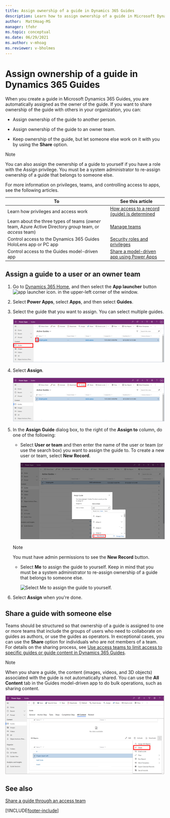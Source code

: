 ```yaml
---
title: Assign ownership of a guide in Dynamics 365 Guides
description: Learn how to assign ownership of a guide in Microsoft Dynamics 365 Guides.
author:  MattHoag-MS
manager: tfehr
ms.topic: conceptual
ms.date: 06/29/2021
ms.author: v-mhoag
ms.reviewer: v-bholmes
---
```

<!-- This article is a copy of the article below with the term "record" updated to "guide".   A better solution will have to be found to "customize" core power apps support documents to address the specific D365 Guides user experience.  
https://docs.microsoft.com/powerapps/user/assign-or-share-records -->

# Assign ownership of a guide in Dynamics 365 Guides

When you create a guide in Microsoft Dynamics 365 Guides, you are automatically assigned as the owner of the guide. If you want to share ownership of the guide with others in your organization, you can:

- Assign ownership of the guide to another person. 

- Assign ownership of the guide to an owner team. 

- Keep ownership of the guide, but let someone else work on it with you by using the **Share** option.

> [!NOTE]
> You can also assign the ownership of a guide to yourself if you have a role with the Assign privilege. You must be a system administrator to re-assign ownership of a guide that belongs to someone else.

For more information on privileges, teams, and controlling access to apps, see the following articles.

|To|See this article|
|---------------------------------------|-----------------------------------------------------|
|Learn how privileges and access work| [How access to a record (guide) is determined](https://docs.microsoft.com/power-platform/admin/how-record-access-determined)|
|Learn about the three types of teams (*owner* team, Azure Active Directory *group* team, or *access* team)|[Manage teams](https://docs.microsoft.com/power-platform/admin/manage-teams)|
|Control access to the Dynamics 365 Guides HoloLens app or PC app|[Security roles and privileges](https://docs.microsoft.com/power-platform/admin/security-roles-privileges#team-members-privilege-inheritance)|
|Control access to the Guides model-driven app| [Share a model-driven app using Power Apps](https://docs.microsoft.com/powerapps/maker/model-driven-apps/share-model-driven-app)|

## Assign a guide to a user or an owner team

1. Go to [Dynamics 365 Home](https://home.dynamics.com/), and then select the **App launcher** button ![app launcher icon.](media/app-launcher-icon.png) in the upper-left corner of the window.

2. Select **Power Apps**, select **Apps**, and then select **Guides**.  

3. Select the guide that you want to assign. You can select multiple guides.
   
   ![Select the guide that you want to reassign.](media/admin-access-assign-01.PNG "Select the guide that you want to reassign")

4. Select **Assign**.

   ![Select assign a guide.](media/admin-access-assign-02a.PNG "Select assign a guide")

5. In the **Assign Guide** dialog box, to the right of the **Assign to** column, do one of the following:

    - Select **User or team** and then enter the name of the user or team (or use the search box) you want to assign the guide to. To create a new user or team, select **New Record**.
      
      ![Use the lookup to reassign a guide.](media/admin-access-assign-04a.PNG "Use the lookup to reassign a guide")

     > [!NOTE]
     > You must have admin permissions to see the **New Record** button. 

    - Select **Me** to assign the guide to yourself. Keep in mind that you must be a system administrator to re-assign ownership of a guide that belongs to someone else.    
      
      ![Select Me to assign the guide to yourself.](media/admin-access-assign-03a.PNG "Select Me to assign the guide to yourself")    
      
6. Select **Assign** when you're done.

## Share a guide with someone else

Teams should be structured so that ownership of a guide is assigned to one or more teams that include the groups of users who need to collaborate on guides as authors, or use the guides as operators. In exceptional cases, you can use the **Share** option for individuals who are not members of a team. For details on the sharing process, see [Use access teams to limit access to specific guides or guide content in Dynamics 365 Guides](https://docs.microsoft.com/dynamics365/mixed-reality/guides/admin-access-teams).

> [!NOTE]
> When you share a guide, the content (images, videos, and 3D objects) associated with the guide is not automatically shared. You can use the **All Content** tab in the Guides model-driven app to do bulk operations, such as sharing content. 
>
> ![Screenshot of All Content tab in the Guides model-driven app.](media/mda-all-content-tab.PNG "Screenshot of All Content tab in the Guides model-driven app") 

## See also

[Share a guide through an access team](admin-access-teams.md)

[!INCLUDE[footer-include](../includes/footer-banner.md)]
